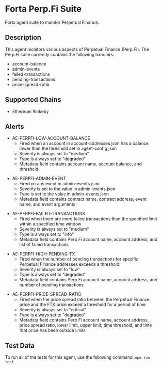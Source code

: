 # Forta Perp.Fi Suite

Forta agent suite to monitor Perpetual Finance.

## Description

This agent monitors various aspects of Perpetual Finance (Perp.Fi).  The Perp.Fi suite currently contains
the following handlers:

- account-balance
- admin-events
- failed-transactions
- pending-transactions
- price-spread-ratio

## Supported Chains

- Ethereum Rinkeby

## Alerts

<!-- -->
- AE-PERPFI-LOW-ACCOUNT-BALANCE
  - Fired when an account in account-addresses.json has a balance lower than the threshold set in agent-config.json
  - Severity is always set to "medium"
  - Type is always set to "degraded"
  - Metadata field contains account name, account balance, and threshold

<!-- -->
- AE-PERPFI-ADMIN-EVENT
  - Fired on any event in admin-events.json
  - Severity is set to the value in admin-events.json
  - Type is set to the value in admin-events.json
  - Metadata field contains contract name, contract address, event name, and event arguments

<!-- -->
- AE-PERPFI-FAILED-TRANSACTIONS
  - Fired when there are more failed transactions than the specified limit within a specified time window
  - Severity is always set to "medium"
  - Type is always set to "info"
  - Metadata field contains Perp.Fi account name, account address, and list of failed transactions

<!-- -->
- AE-PERPFI-HIGH-PENDING-TX
  - Fired when the number of pending transactions for specific Perpetual Finance addresses exceeds a threshold
  - Severity is always set to "low"
  - Type is always set to "degraded"
  - Metadata field contains Perp.Fi account name, account address, and number of pending transactions

<!-- -->
- AE-PERPFI-PRICE-SPREAD-RATIO
  - Fired when the price spread ratio between the Perpetual Finance price and the FTX price exceed a threshold for a period of time
  - Severity is always set to "critical"
  - Type is always set to "degraded"
  - Metadata field contains Perp.Fi account name, account address, price spread ratio, lower limit, upper limit, time threshold, and time that price has been outside limits

## Test Data

To run all of the tests for this agent, use the following command: `npm run test`
